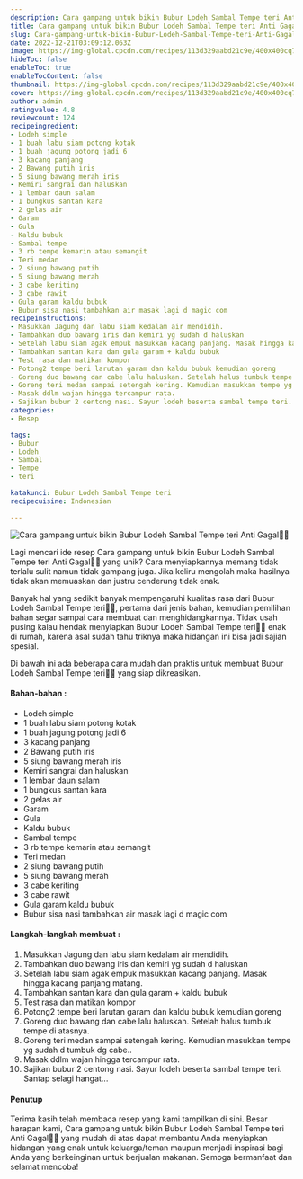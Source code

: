 ```yaml
---
description: Cara gampang untuk bikin Bubur Lodeh Sambal Tempe teri Anti Gagal"
title: Cara gampang untuk bikin Bubur Lodeh Sambal Tempe teri Anti Gagal
slug: Cara-gampang-untuk-bikin-Bubur-Lodeh-Sambal-Tempe-teri-Anti-Gagal
date: 2022-12-21T03:09:12.063Z
image: https://img-global.cpcdn.com/recipes/113d329aabd21c9e/400x400cq70/photo.jpg
hideToc: false
enableToc: true
enableTocContent: false
thumbnail: https://img-global.cpcdn.com/recipes/113d329aabd21c9e/400x400cq70/photo.jpg
cover: https://img-global.cpcdn.com/recipes/113d329aabd21c9e/400x400cq70/photo.jpg
author: admin
ratingvalue: 4.8
reviewcount: 124
recipeingredient:
- Lodeh simple
- 1 buah labu siam potong kotak
- 1 buah jagung potong jadi 6
- 3 kacang panjang
- 2 Bawang putih iris
- 5 siung bawang merah iris
- Kemiri sangrai dan haluskan
- 1 lembar daun salam
- 1 bungkus santan kara
- 2 gelas air
- Garam
- Gula
- Kaldu bubuk
- Sambal tempe
- 3 rb tempe kemarin atau semangit
- Teri medan
- 2 siung bawang putih
- 5 siung bawang merah
- 3 cabe keriting
- 3 cabe rawit
- Gula garam kaldu bubuk
- Bubur sisa nasi tambahkan air masak lagi d magic com
recipeinstructions:
- Masukkan Jagung dan labu siam kedalam air mendidih.
- Tambahkan duo bawang iris dan kemiri yg sudah d haluskan
- Setelah labu siam agak empuk masukkan kacang panjang. Masak hingga kacang panjang matang.
- Tambahkan santan kara dan gula garam + kaldu bubuk
- Test rasa dan matikan kompor
- Potong2 tempe beri larutan garam dan kaldu bubuk kemudian goreng
- Goreng duo bawang dan cabe lalu haluskan. Setelah halus tumbuk tempe di atasnya.
- Goreng teri medan sampai setengah kering. Kemudian masukkan tempe yg sudah d tumbuk dg cabe..
- Masak ddlm wajan hingga tercampur rata.
- Sajikan bubur 2 centong nasi. Sayur lodeh beserta sambal tempe teri. Santap selagi hangat...
categories:
- Resep

tags:
- Bubur
- Lodeh
- Sambal
- Tempe
- teri

katakunci: Bubur Lodeh Sambal Tempe teri
recipecuisine: Indonesian

---
```


![Cara gampang untuk bikin Bubur Lodeh Sambal Tempe teri Anti Gagal👩‍🍳](https://img-global.cpcdn.com/recipes/113d329aabd21c9e/400x400cq70/photo.jpg)

Lagi mencari ide resep Cara gampang untuk bikin Bubur Lodeh Sambal Tempe teri Anti Gagal👩‍🍳 yang unik? Cara menyiapkannya memang tidak terlalu sulit namun tidak gampang juga. Jika keliru mengolah maka hasilnya tidak akan memuaskan dan justru cenderung tidak enak.

Banyak hal yang sedikit banyak mempengaruhi kualitas rasa dari Bubur Lodeh Sambal Tempe teri👩‍🍳, pertama dari jenis bahan, kemudian pemilihan bahan segar sampai cara membuat dan menghidangkannya. Tidak usah pusing kalau hendak menyiapkan Bubur Lodeh Sambal Tempe teri👩‍🍳 enak di rumah, karena asal sudah tahu triknya maka hidangan ini bisa jadi sajian spesial.

Di bawah ini ada beberapa cara mudah dan praktis untuk membuat Bubur Lodeh Sambal Tempe teri👩‍🍳 yang siap dikreasikan.

<!--inarticleads1-->

#### Bahan-bahan :

- Lodeh simple
- 1 buah labu siam potong kotak
- 1 buah jagung potong jadi 6
- 3 kacang panjang
- 2 Bawang putih iris
- 5 siung bawang merah iris
- Kemiri sangrai dan haluskan
- 1 lembar daun salam
- 1 bungkus santan kara
- 2 gelas air
- Garam
- Gula
- Kaldu bubuk
- Sambal tempe
- 3 rb tempe kemarin atau semangit
- Teri medan
- 2 siung bawang putih
- 5 siung bawang merah
- 3 cabe keriting
- 3 cabe rawit
- Gula garam kaldu bubuk
- Bubur sisa nasi tambahkan air masak lagi d magic com

<!--inarticleads2-->

#### Langkah-langkah membuat :

1. Masukkan Jagung dan labu siam kedalam air mendidih.
1. Tambahkan duo bawang iris dan kemiri yg sudah d haluskan
1. Setelah labu siam agak empuk masukkan kacang panjang. Masak hingga kacang panjang matang.
1. Tambahkan santan kara dan gula garam + kaldu bubuk
1. Test rasa dan matikan kompor
1. Potong2 tempe beri larutan garam dan kaldu bubuk kemudian goreng
1. Goreng duo bawang dan cabe lalu haluskan. Setelah halus tumbuk tempe di atasnya.
1. Goreng teri medan sampai setengah kering. Kemudian masukkan tempe yg sudah d tumbuk dg cabe..
1. Masak ddlm wajan hingga tercampur rata.
1. Sajikan bubur 2 centong nasi. Sayur lodeh beserta sambal tempe teri. Santap selagi hangat...

#### Penutup

Terima kasih telah membaca resep yang kami tampilkan di sini. Besar harapan kami, Cara gampang untuk bikin Bubur Lodeh Sambal Tempe teri Anti Gagal👩‍🍳 yang mudah di atas dapat membantu Anda menyiapkan hidangan yang enak untuk keluarga/teman maupun menjadi inspirasi bagi Anda yang berkeinginan untuk berjualan makanan. Semoga bermanfaat dan selamat mencoba!